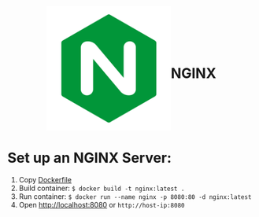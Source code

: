 <div style="display: flex; justify-content: center; align-items: center;">
  <img src="/x-assets/logos/nginx.svg" style="width: 50%; height: 50%;" />
  <h1>NGINX</h1>
</div>



# Set up an NGINX Server:

1. Copy [Dockerfile](./Dockerfile)
2. Build container: `$ docker build -t nginx:latest .`
3. Run container: `$ docker run --name nginx -p 8080:80 -d nginx:latest`
4. Open [http://localhost:8080](http://localhost:8080) or `http://host-ip:8080`
